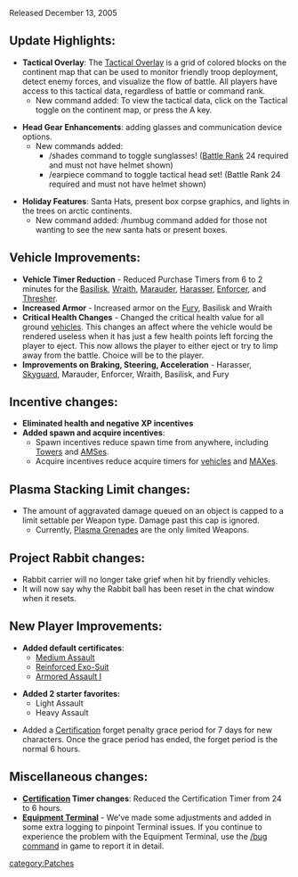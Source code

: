 Released December 13, 2005

## Update Highlights:

-   **Tactical Overlay**: The [Tactical
    Overlay](Tactical_Overlay "wikilink") is a grid of colored blocks on
    the continent map that can be used to monitor friendly troop
    deployment, detect enemy forces, and visualize the flow of battle.
    All players have access to this tactical data, regardless of battle
    or command rank.
    -   New command added: To view the tactical data, click on the
        Tactical toggle on the continent map, or press the A key.

<!-- -->

-   **Head Gear Enhancements**: adding glasses and communication device
    options.
    -   New commands added:
        -   /shades command to toggle sunglasses! ([Battle
            Rank](Battle_Rank "wikilink") 24 required and must not have
            helmet shown)
        -   /earpiece command to toggle tactical head set! (Battle Rank
            24 required and must not have helmet shown)

<!-- -->

-   **Holiday Features**: Santa Hats, present box corpse graphics, and
    lights in the trees on arctic continents.
    -   New command added: /humbug command added for those not wanting
        to see the new santa hats or present boxes.

## Vehicle Improvements:

-   **Vehicle Timer Reduction** - Reduced Purchase Timers from 6 to 2
    minutes for the [Basilisk](Basilisk "wikilink"),
    [Wraith](Wraith "wikilink"), [Marauder](Marauder "wikilink"),
    [Harasser](Harasser "wikilink"), [Enforcer](Enforcer "wikilink"),
    and [Thresher](Thresher "wikilink").
-   **Increased Armor** - Increased armor on the
    [Fury](Fury "wikilink"), Basilisk and Wraith
-   **Critical Health Changes** - Changed the critical health value for
    all ground [vehicles](vehicle "wikilink"). This changes an affect
    where the vehicle would be rendered useless when it has just a few
    health points left forcing the player to eject. This now allows the
    player to either eject or try to limp away from the battle. Choice
    will be to the player.
-   **Improvements on Braking, Steering, Acceleration** - Harasser,
    [Skyguard](Skyguard "wikilink"), Marauder, Enforcer, Wraith,
    Basilisk, and Fury

## Incentive changes:

-   **Eliminated health and negative XP incentives**
-   **Added spawn and acquire incentives**:
    -   Spawn incentives reduce spawn time from anywhere, including
        [Towers](Tower "wikilink") and [AMSes](AMS "wikilink").
    -   Acquire incentives reduce acquire timers for
        [vehicles](vehicle "wikilink") and [MAXes](MAX "wikilink").

## Plasma Stacking Limit changes:

-   The amount of aggravated damage queued on an object is capped to a
    limit settable per Weapon type. Damage past this cap is ignored.
    -   Currently, [Plasma Grenades](plasma_grenade "wikilink") are the
        only limited Weapons.

## Project Rabbit changes:

-   Rabbit carrier will no longer take grief when hit by friendly
    vehicles.
-   It will now say why the Rabbit ball has been reset in the chat
    window when it resets.

## New Player Improvements:

-   **Added default certificates**:
    -   [Medium Assault](Medium_Assault "wikilink")
    -   [Reinforced Exo-Suit](Reinforced_Exo-Suit "wikilink")
    -   [Armored Assault I](Armored_Assault_I "wikilink")

<!-- -->

-   **Added 2 starter favorites:**
    -   Light Assault
    -   Heavy Assault

<!-- -->

-   Added a [Certification](Certification "wikilink") forget penalty
    grace period for 7 days for new characters. Once the grace period
    has ended, the forget period is the normal 6 hours.

## Miscellaneous changes:

-   **[Certification](Certification "wikilink") Timer changes**: Reduced
    the Certification Timer from 24 to 6 hours.
-   **[Equipment Terminal](Equipment_Terminal "wikilink")** - We've made
    some adjustments and added in some extra logging to pinpoint
    Terminal issues. If you continue to experience the problem with the
    Equipment Terminal, use the [/bug
    command](In-Game_Commands#Other_Commands "wikilink") in game to
    report it in detail.

[category:Patches](category:Patches "wikilink")